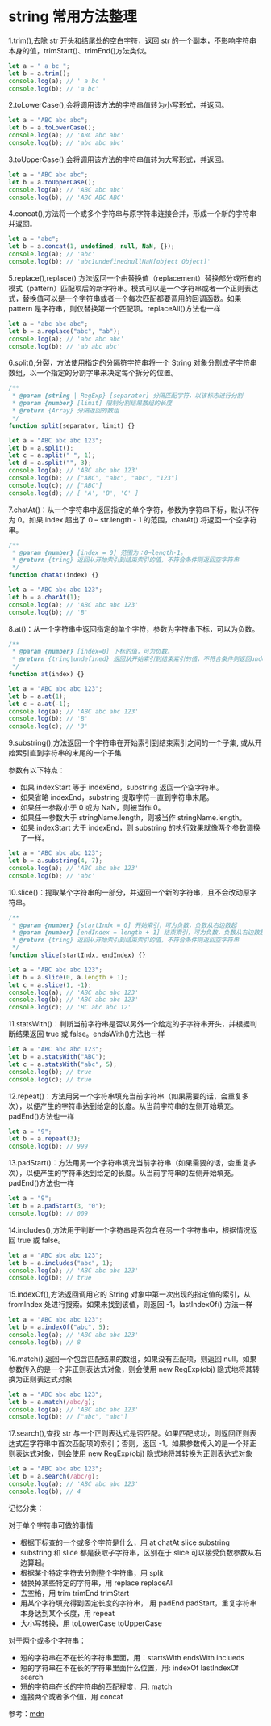 # string 常用方法整理

1.trim(),去除 str 开头和结尾处的空白字符，返回 str 的一个副本，不影响字符串本身的值，trimStart()、trimEnd()方法类似。

```js
let a = " a bc ";
let b = a.trim();
console.log(a); // ' a bc '
console.log(b); // 'a bc'
```

2.toLowerCase(),会将调用该方法的字符串值转为小写形式，并返回。

```js
let a = "ABC abc abc";
let b = a.toLowerCase();
console.log(a); // 'ABC abc abc'
console.log(b); // 'abc abc abc'
```

3.toUpperCase(),会将调用该方法的字符串值转为大写形式，并返回。

```js
let a = "ABC abc abc";
let b = a.toUpperCase();
console.log(a); // 'ABC abc abc'
console.log(b); // 'ABC ABC ABC'
```

4.concat(),方法将一个或多个字符串与原字符串连接合并，形成一个新的字符串并返回。

```js
let a = "abc";
let b = a.concat(1, undefined, null, NaN, {});
console.log(a); // 'abc'
console.log(b); // 'abc1undefinednullNaN[object Object]'
```

5.replace(),replace() 方法返回一个由替换值（replacement）替换部分或所有的模式（pattern）匹配项后的新字符串。模式可以是一个字符串或者一个正则表达式，替换值可以是一个字符串或者一个每次匹配都要调用的回调函数。如果 pattern 是字符串，则仅替换第一个匹配项。replaceAll()方法也一样

```js
let a = "abc abc abc";
let b = a.replace("abc", "ab");
console.log(a); // 'abc abc abc'
console.log(b); // 'ab abc abc'
```

6.split(),分裂，方法使用指定的分隔符字符串将一个 String 对象分割成子字符串数组，以一个指定的分割字串来决定每个拆分的位置。

```js
/**
 * @param {string | RegExp} [separator] 分隔匹配字符，以该标志进行分割
 * @param {number} [limit] 限制分割结果数组的长度
 * @return {Array} 分隔返回的数组
 */
function split(separator, limit) {}

let a = "ABC abc abc 123";
let b = a.split();
let c = a.split(" ", 1);
let d = a.split("", 3);
console.log(a); // 'ABC abc abc 123'
console.log(b); // ["ABC", "abc", "abc", "123"]
console.log(c); // ["ABC"]
console.log(d); // [ 'A', 'B', 'C' ]
```

7.chatAt()：从一个字符串中返回指定的单个字符，参数为字符串下标，默认不传为 0。如果 index 超出了 0 – str.length - 1 的范围，charAt() 将返回一个空字符串。

```js
/**
 * @param {number} [index = 0] 范围为：0~length-1。
 * @return {tring} 返回从开始索引到结束索引的值，不符合条件则返回空字符串
 */
function chatAt(index) {}

let a = "ABC abc abc 123";
let b = a.charAt(1);
console.log(a); // 'ABC abc abc 123'
console.log(b); // 'B'
```

8.at()：从一个字符串中返回指定的单个字符，参数为字符串下标，可以为负数。

```js
/**
 * @param {number} [index=0] 下标的值，可为负数。
 * @return {tring|undefined} 返回从开始索引到结束索引的值，不符合条件则返回undefined
 */
function at(index) {}

let a = "ABC abc abc 123";
let b = a.at(1);
let c = a.at(-1);
console.log(a); // 'ABC abc abc 123'
console.log(b); // 'B'
console.log(c); // '3'
```

9.substring(),方法返回一个字符串在开始索引到结束索引之间的一个子集, 或从开始索引直到字符串的末尾的一个子集

参数有以下特点：

- 如果 indexStart 等于 indexEnd，substring 返回一个空字符串。
- 如果省略 indexEnd，substring 提取字符一直到字符串末尾。
- 如果任一参数小于 0 或为 NaN，则被当作 0。
- 如果任一参数大于 stringName.length，则被当作 stringName.length。
- 如果 indexStart 大于 indexEnd，则 substring 的执行效果就像两个参数调换了一样。

```js
let a = "ABC abc abc 123";
let b = a.substring(4, 7);
console.log(a); // 'ABC abc abc 123'
console.log(b); // 'abc'
```

10.slice()：提取某个字符串的一部分，并返回一个新的字符串，且不会改动原字符串。

```js
/**
 * @param {number} [startIndx = 0] 开始索引，可为负数，负数从右边数起
 * @param {number} [endIndex = length + 1] 结束索引，可为负数，负数从右边数起
 * @return {tring} 返回从开始索引到结束索引的值，不符合条件则返回空字符串
 */
function slice(startIndx, endIndex) {}

let a = "ABC abc abc 123";
let b = a.slice(0, a.length + 1);
let c = a.slice(1, -1);
console.log(a); // 'ABC abc abc 123'
console.log(b); // 'ABC abc abc 123'
console.log(c); // 'BC abc abc 12'
```

11.statsWith()：判断当前字符串是否以另外一个给定的子字符串开头，并根据判断结果返回 true 或 false。endsWith()方法也一样

```js
let a = "ABC abc abc 123";
let b = a.statsWith("ABC");
let c = a.statsWith("abc", 5);
console.log(b); // true
console.log(c); // true
```

12.repeat()：方法用另一个字符串填充当前字符串（如果需要的话，会重复多次），以便产生的字符串达到给定的长度。从当前字符串的左侧开始填充。padEnd()方法也一样

```js
let a = "9";
let b = a.repeat(3);
console.log(b); // 999
```

13.padStart()：方法用另一个字符串填充当前字符串（如果需要的话，会重复多次），以便产生的字符串达到给定的长度。从当前字符串的左侧开始填充。padEnd()方法也一样

```js
let a = "9";
let b = a.padStart(3, "0");
console.log(b); // 009
```

14.includes(),方法用于判断一个字符串是否包含在另一个字符串中，根据情况返回 true 或 false。

```js
let a = "ABC abc abc 123";
let b = a.includes("abc", 1);
console.log(a); // 'ABC abc abc 123'
console.log(b); // true
```

15.indexOf(),方法返回调用它的 String 对象中第一次出现的指定值的索引，从 fromIndex 处进行搜索。如果未找到该值，则返回 -1。lastIndexOf() 方法一样

```js
let a = "ABC abc abc 123";
let b = a.indexOf("abc", 5);
console.log(a); // 'ABC abc abc 123'
console.log(b); // 8
```

16.match(),返回一个包含匹配结果的数组，如果没有匹配项，则返回 null。如果参数传入的是一个非正则表达式对象，则会使用 new RegExp(obj) 隐式地将其转换为正则表达式对象

```js
let a = "ABC abc abc 123";
let b = a.match(/abc/g);
console.log(a); // 'ABC abc abc 123'
console.log(b); // ["abc", "abc"]
```

17.search(),查找 str 与一个正则表达式是否匹配。如果匹配成功，则返回正则表达式在字符串中首次匹配项的索引；否则，返回 -1。如果参数传入的是一个非正则表达式对象，则会使用 new RegExp(obj) 隐式地将其转换为正则表达式对象

```js
let a = "ABC abc abc 123";
let b = a.search(/abc/g);
console.log(a); // 'ABC abc abc 123'
console.log(b); // 4
```

记忆分类：

对于单个字符串可做的事情

- 根据下标查的一个或多个字符是什么，用 at chatAt slice substring
- substring 和 slice 都是获取子字符串，区别在于 slice 可以接受负数参数从右边算起。
- 根据某个特定字符去分割整个字符串，用 split
- 替换掉某些特定的字符串，用 replace replaceAll
- 去空格，用 trim trimEnd trimStart
- 用某个字符填充得到固定长度的字符串， 用 padEnd padStart，重复字符串本身达到某个长度，用 repeat
- 大小写转换，用 toLowerCase toUpperCase

对于两个或多个字符串：

- 短的字符串在不在长的字符串里面，用：startsWith endsWith inclueds
- 短的字符串在不在长的字符串里面什么位置，用: indexOf lastIndexOf search
- 短的字符串在长的字符串的匹配程度，用: match
- 连接两个或者多个值，用 concat

参考：[mdn](https://developer.mozilla.org/zh-CN/docs/Web/JavaScript/Reference/Global_Objects/String)
